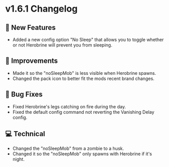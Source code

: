 # **v1.6.1 Changelog**

## **🚀 New Features**
- Added a new config option "No Sleep" that allows you to toggle whether or not Herobrine will prevent you from sleeping.

## **🔧 Improvements**
- Made it so the "noSleepMob" is less visible when Herobrine spawns.
- Changed the pack icon to better fit the mods recent brand changes.

## **🐛 Bug Fixes**
- Fixed Herobrine's legs catching on fire during the day.
- Fixed the default config command not reverting the Vanishing Delay config.

## **💻 Technical**
- Changed the "noSleepMob" from a zombie to a husk.
- Changed it so the "noSleepMob" only spawns with Herobrine if it's night.